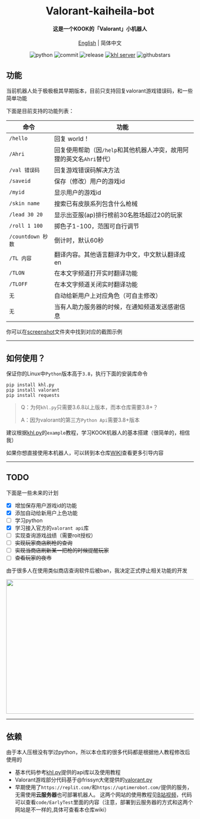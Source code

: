 


<h1 align="center">Valorant-kaiheila-bot</h1>


<h4 align="center">这是一个KOOK的「Valorant」小机器人</h4>



<div align="center">

[English](./README_EN.md) | 简体中文


![python](https://img.shields.io/badge/Python-3.8%2B-green) ![commit](https://img.shields.io/github/last-commit/Aewait/Valorant-kaiheila-bot) ![release](https://img.shields.io/github/v/release/Aewait/Valorant-kaiheila-bot)
[![khl server](https://www.kaiheila.cn/api/v3/badge/guild?guild_id=3566823018281801&style=3)](https://kaihei.co/oqz7Xg) ![githubstars](https://img.shields.io/github/stars/Aewait/Valorant-kaiheila-bot?style=social)
</div>

## 功能
当前机器人处于极极极其早期版本，目前只支持回复valorant游戏错误码，和一些简单功能

下面是目前支持的功能列表：

| 命令              | 功能                                                         |
| ----------------- | ------------------------------------------------------------ |
| `/hello`          | 回复 world！                                                 |
| `/Ahri`           | 回复使用帮助（因`/help`和其他机器人冲突，故用阿狸的英文名`Ahri`替代） |
| `/val 错误码`     | 回复游戏错误码解决方法                                       |
| `/saveid`         | 保存（修改）用户的游戏id                                     |
| `/myid`           | 显示用户的游戏id                                             |
| `/skin name`      | 搜索已有皮肤系列包含什么枪械                                 |
| `/lead 30 20`     | 显示出亚服(ap)排行榜前30名胜场超过20的玩家                   |
| `/roll 1 100`     | 掷色子1-100，范围可自行调节                                  |
| `/countdown 秒数` | 倒计时，默认60秒                                             |
| `/TL 内容` | 翻译内容。其他语言翻译为中文，中文默认翻译成en |
| `/TLON` | 在本文字频道打开实时翻译功能 |
| `/TLOFF` | 在本文字频道关闭实时翻译功能 |
|         `无`         | 自动给新用户上对应角色（可自主修改）                           |
| `无` | 当有人助力服务器的时候，在通知频道发送感谢信息 |

你可以在[screenshot](./screenshot)文件夹中找到对应的截图示例

----

## 如何使用？

保证你的Linux中`Python`版本高于`3.8`，执行下面的安装库命令

~~~
pip install khl.py
pip install valorant
pip install requests
~~~

> Q：为何`khl.py`只需要3.6.8以上版本，而本仓库需要3.8+？
>
> A：因为valorant的第三方`Python Api`需要3.8+版本

建议根据[khl.py](https://github.com/TWT233/khl.py)的`example`教程，学习KOOK机器人的基本搭建（很简单的，相信我）

如果你想直接使用本机器人，可以转到本仓库[WIKI](https://github.com/Aewait/Valorant-kaiheila-bot/wiki)查看更多引导内容

----

## TODO

下面是一些未来的计划

- [x] 增加保存用户游戏id的功能
- [x] 添加自动给新用户上色功能
- [ ] 学习python
- [x] 学习接入官方的`valorant api`库
- [ ] 实现查询游戏战绩（需要roit授权）
- [ ] ~~实现玩家商店刷枪的查询~~
- [ ] ~~实现当商店刷新某一把枪的时候提醒玩家~~
- [ ] ~~查看玩家的夜市~~

由于很多人在使用类似商店查询软件后被ban，我决定正式停止相关功能的开发

<img src="https://s1.ax1x.com/2022/07/07/jwNGMF.png" width="510px" height="360px"/>

---

## 依赖

由于本人压根没有学过python，所以本仓库的很多代码都是根据他人教程修改后使用的
* 基本代码参考[khl.py](https://github.com/TWT233/khl.py)提供的api库以及使用教程
* Valorant游戏部分代码基于@frissyn大佬提供的[valorant.py](https://github.com/frissyn/valorant.py/)
* 早期使用了`https://replit.com/`和`https://uptimerobot.com/`提供的服务，无需使用**云服务器**也可部署机器人。
这两个网站的使用教程见[B站视频](https://www.bilibili.com/video/BV12U4y1g7JY?spm_id_from=333.1007.top_right_bar_window_history.content.click)，代码可以查看`code/EarlyTest`里面的内容（注意，部署到云服务器的方式和这两个网站是不一样的,具体可查看本仓库wiki）


